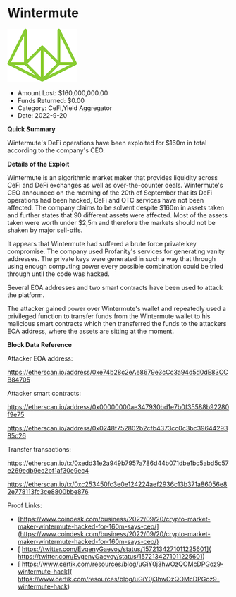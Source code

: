 # Wintermute
![Wintermute](/rektimages/Wintermute-2.png)
- Amount Lost: $160,000,000.00
- Funds Returned: $0.00
- Category: CeFi,Yield Aggregator
- Date: 2022-9-20

**Quick Summary**

Wintermute's DeFi operations have been exploited for $160m in total according to the company's CEO.

  


 **Details of the Exploit**

Wintermute is an algorithmic market maker that provides liquidity across CeFi and DeFi exchanges as well as over-the-counter deals. Wintermute's CEO announced on the morning of the 20th of September that its DeFi operations had been hacked, CeFi and OTC services have not been affected. The company claims to be solvent despite $160m in assets taken and further states that 90 different assets were affected. Most of the assets taken were worth under $2,5m and therefore the markets should not be shaken by major sell-offs.

It appears that Wintermute had suffered a brute force private key compromise. The company used Profanity's services for generating vanity addresses. The private keys were generated in such a way that through using enough computing power every possible combination could be tried through until the code was hacked.

Several EOA addresses and two smart contracts have been used to attack the platform. 

The attacker gained power over Wintermute's wallet and repeatedly used a privileged function to transfer funds from the Wintermute wallet to his malicious smart contracts which then transferred the funds to the attackers EOA address, where the assets are sitting at the moment.

  


 **Block Data Reference**

Attacker EOA address:

https://etherscan.io/address/0xe74b28c2eAe8679e3cCc3a94d5d0dE83CCB84705

Attacker smart contracts:

https://etherscan.io/address/0x00000000ae347930bd1e7b0f35588b92280f9e75

https://etherscan.io/address/0x0248f752802b2cfb4373cc0c3bc3964429385c26

  


Transfer transactions:

https://etherscan.io/tx/0xedd31e2a949b7957a786d44b071dbe1bc5abd5c57e269edb9ec2bf1af30e9ec4

https://etherscan.io/tx/0xc253450fc3e0e124224aef2936c13b371a86056e82e778113fc3ce8800bbe876


Proof Links:
- [https://www.coindesk.com/business/2022/09/20/crypto-market-maker-wintermute-hacked-for-160m-says-ceo/](https://www.coindesk.com/business/2022/09/20/crypto-market-maker-wintermute-hacked-for-160m-says-ceo/)
- [ https://twitter.com/EvgenyGaevoy/status/1572134271011225601]( https://twitter.com/EvgenyGaevoy/status/1572134271011225601)
- [ https://www.certik.com/resources/blog/uGiY0j3hwOzQOMcDPGoz9-wintermute-hack]( https://www.certik.com/resources/blog/uGiY0j3hwOzQOMcDPGoz9-wintermute-hack)


